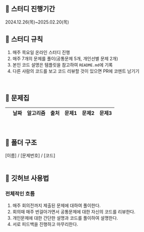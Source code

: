 ## 📘 스터디 진행기간
2024.12.26(목)~2025.02.20(목)

## 📘 스터디 규칙
1. 매주 목요일 온라인 스터디 진행
2. 매주 7개의 문제를 풀이(공통문제 5개, 개인선별 문제 2개)
3. 본인 코드 설명은 템플릿을 참고하여 `README.md`에 기록
4. 다른 사람의 코드를 보고 코드 리뷰할 것이 있으면 PR에 코멘트 남기기
<br>

## 📘 문제집

  
||날짜|알고리즘|출처|문제1|문제2|문제3|
|--|--|--|--|--|--|--|

<br>

## 📘 폴더 구조
[이름] / [문제번호] / [코드] 
<br><br>

## 📘 깃허브 사용법
### 전체적인 흐름
1. 매주 회의전까지 제출된 문제에 대하여 풀이한다.
2. 회의때 매주 번걸아가면서 공통문제에 대한 자신의 코드를 리뷰한다.
3. 개인문제에 대한 간단한 설명과 코드를 풀이하여 설명한다.
4. 서로 피드백을 진행하고 마무리한다.
<br>


